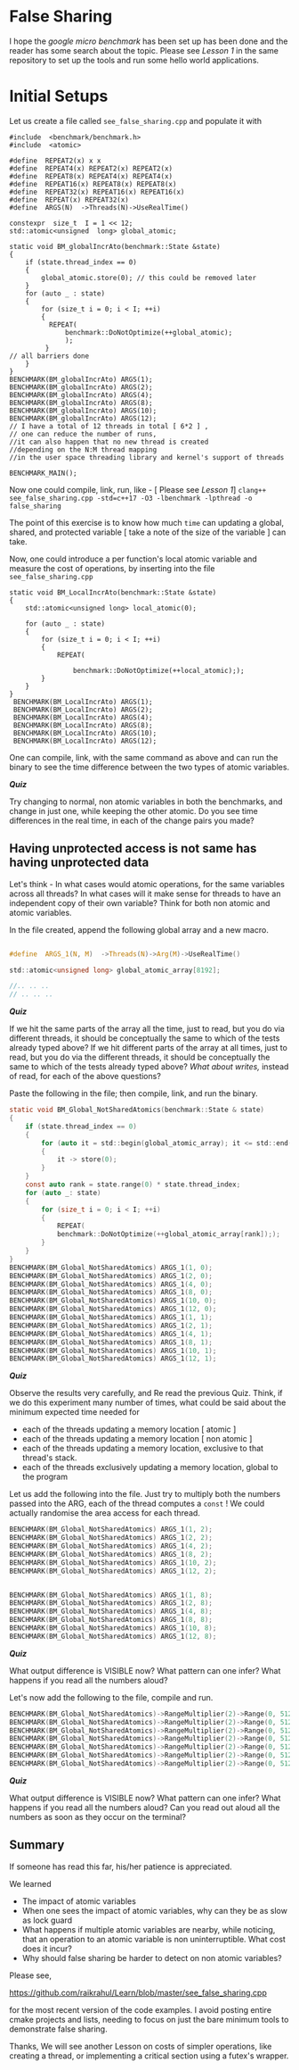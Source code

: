 
# False Sharing

I hope the *google micro benchmark* has been set up has been done and the reader has some search about the topic.
Please see *Lesson 1* in the same repository to set up the tools and run some hello world applications. 


# Initial Setups

Let us create a file called `see_false_sharing.cpp` and populate it with 

    #include  <benchmark/benchmark.h>
    #include  <atomic>
    
    #define  REPEAT2(x) x x
    #define  REPEAT4(x) REPEAT2(x) REPEAT2(x)
    #define  REPEAT8(x) REPEAT4(x) REPEAT4(x)
    #define  REPEAT16(x) REPEAT8(x) REPEAT8(x)
    #define  REPEAT32(x) REPEAT16(x) REPEAT16(x)
    #define  REPEAT(x) REPEAT32(x)
    #define  ARGS(N)  ->Threads(N)->UseRealTime()
    
    constexpr  size_t  I = 1 << 12;
    std::atomic<unsigned  long> global_atomic;

	static void BM_globalIncrAto(benchmark::State &state) 
	{
		if (state.thread_index == 0) 
		{
		    global_atomic.store(0); // this could be removed later
	    }
		for (auto _ : state) 
		{
		    for (size_t i = 0; i < I; ++i)
		    {
		      REPEAT(
		          benchmark::DoNotOptimize(++global_atomic);
		          );
		     }
    // all barriers done
	    }
	}
    BENCHMARK(BM_globalIncrAto) ARGS(1);
    BENCHMARK(BM_globalIncrAto) ARGS(2);
    BENCHMARK(BM_globalIncrAto) ARGS(4);
    BENCHMARK(BM_globalIncrAto) ARGS(8);
    BENCHMARK(BM_globalIncrAto) ARGS(10);
    BENCHMARK(BM_globalIncrAto) ARGS(12);
    // I have a total of 12 threads in total [ 6*2 ] ,
    // one can reduce the number of runs, 
    //it can also happen that no new thread is created 
    //depending on the N:M thread mapping 
    //in the user space threading library and kernel's support of threads
    
	BENCHMARK_MAIN();
    
   
   Now one could compile, link, run, like -  [ Please see *Lesson 1*] 
    `clang++ see_false_sharing.cpp -std=c++17 -O3 -lbenchmark -lpthread -o false_sharing`
 
   The point of this exercise is to know how much `time` can updating a global, shared, and protected variable [ take a note of the size of the variable ] can take.

Now, one could introduce a per function's local atomic variable and measure the cost of operations, by inserting into the file `see_false_sharing.cpp`

    static void BM_LocalIncrAto(benchmark::State &state) 
    {
	    std::atomic<unsigned long> local_atomic(0);
	    
	    for (auto _ : state) 
	    {
	        for (size_t i = 0; i < I; ++i) 
	        {
	            REPEAT(

	                benchmark::DoNotOptimize(++local_atomic););
		    }
		}
    }
     BENCHMARK(BM_LocalIncrAto) ARGS(1);
     BENCHMARK(BM_LocalIncrAto) ARGS(2);
     BENCHMARK(BM_LocalIncrAto) ARGS(4);
     BENCHMARK(BM_LocalIncrAto) ARGS(8);
     BENCHMARK(BM_LocalIncrAto) ARGS(10);
     BENCHMARK(BM_LocalIncrAto) ARGS(12);

   One can compile, link, with the same command as above and can run the binary to see the time difference between the two types of atomic variables.
   
 ***Quiz***

Try changing to normal, non atomic variables in both the benchmarks, and change  in just one, while keeping the other atomic. Do you see time differences in the real time, in each of the change pairs you made? 


 

## Having unprotected access is not same has having unprotected data 
Let's think - 
In what cases would atomic operations, for the same variables across all threads? 
In what cases will it make sense for  threads to have an independent copy of their own variable? Think for both non atomic and atomic variables. 

In the file created, append the following global array and a new macro.
```c

#define  ARGS_1(N, M)  ->Threads(N)->Arg(M)->UseRealTime()

std::atomic<unsigned long> global_atomic_array[8192];

//.. .. .. 
// .. .. .. 

```

***Quiz***

If we hit the same parts of the array all the time, just to read, but you do via different threads, it  should be conceptually the same to which of the tests already typed above?
If we hit different parts of the array at all times, just to read, but you do via the different threads, it  should be conceptually the same to which of the tests already typed above?
*What about writes,* instead of read, for each of the above questions?

Paste the following in the file; then compile, link, and run the binary.

```c
static void BM_Global_NotSharedAtomics(benchmark::State & state)
{
    if (state.thread_index == 0)
    {
        for (auto it = std::begin(global_atomic_array); it <= std::end(global_atomic_array); it++)
        {
            it -> store(0);
        }
    }
    const auto rank = state.range(0) * state.thread_index;
    for (auto _: state)
    {
        for (size_t i = 0; i < I; ++i)
        {
            REPEAT(
            benchmark::DoNotOptimize(++global_atomic_array[rank]););
        }
    }
}
BENCHMARK(BM_Global_NotSharedAtomics) ARGS_1(1, 0);
BENCHMARK(BM_Global_NotSharedAtomics) ARGS_1(2, 0);
BENCHMARK(BM_Global_NotSharedAtomics) ARGS_1(4, 0);
BENCHMARK(BM_Global_NotSharedAtomics) ARGS_1(8, 0);
BENCHMARK(BM_Global_NotSharedAtomics) ARGS_1(10, 0);
BENCHMARK(BM_Global_NotSharedAtomics) ARGS_1(12, 0);
BENCHMARK(BM_Global_NotSharedAtomics) ARGS_1(1, 1);
BENCHMARK(BM_Global_NotSharedAtomics) ARGS_1(2, 1);
BENCHMARK(BM_Global_NotSharedAtomics) ARGS_1(4, 1);
BENCHMARK(BM_Global_NotSharedAtomics) ARGS_1(8, 1);
BENCHMARK(BM_Global_NotSharedAtomics) ARGS_1(10, 1);
BENCHMARK(BM_Global_NotSharedAtomics) ARGS_1(12, 1);
```
***Quiz***

Observe the results very carefully, and Re read the previous Quiz. 
Think, if we do this experiment many number of times, what could be said about the minimum expected time needed for

 - each of the threads updating a memory location  [ atomic ] 
 - each of the threads updating a memory location [ non atomic ]
 - each of the threads updating a memory location, exclusive to that thread's stack.
 - each of the threads exclusively updating a memory location, global to the program

Let us add  the following into the file.
Just try to multiply both the numbers passed into the ARG, each of the thread computes a `const` ! We could actually randomise the  area access for each thread. 

```c
BENCHMARK(BM_Global_NotSharedAtomics) ARGS_1(1, 2);
BENCHMARK(BM_Global_NotSharedAtomics) ARGS_1(2, 2);
BENCHMARK(BM_Global_NotSharedAtomics) ARGS_1(4, 2);
BENCHMARK(BM_Global_NotSharedAtomics) ARGS_1(8, 2);
BENCHMARK(BM_Global_NotSharedAtomics) ARGS_1(10, 2);
BENCHMARK(BM_Global_NotSharedAtomics) ARGS_1(12, 2);


BENCHMARK(BM_Global_NotSharedAtomics) ARGS_1(1, 8);
BENCHMARK(BM_Global_NotSharedAtomics) ARGS_1(2, 8);
BENCHMARK(BM_Global_NotSharedAtomics) ARGS_1(4, 8);
BENCHMARK(BM_Global_NotSharedAtomics) ARGS_1(8, 8);
BENCHMARK(BM_Global_NotSharedAtomics) ARGS_1(10, 8);
BENCHMARK(BM_Global_NotSharedAtomics) ARGS_1(12, 8);
```

***Quiz***

What output difference is VISIBLE now? What pattern can one infer?  What happens if you read all the numbers aloud? 

Let's now add the following to the file, compile and run.

```c
BENCHMARK(BM_Global_NotSharedAtomics)->RangeMultiplier(2)->Range(0, 512)->Threads(1);
BENCHMARK(BM_Global_NotSharedAtomics)->RangeMultiplier(2)->Range(0, 512)->Threads(2);
BENCHMARK(BM_Global_NotSharedAtomics)->RangeMultiplier(2)->Range(0, 512)->Threads(4);
BENCHMARK(BM_Global_NotSharedAtomics)->RangeMultiplier(2)->Range(0, 512)->Threads(6);
BENCHMARK(BM_Global_NotSharedAtomics)->RangeMultiplier(2)->Range(0, 512)->Threads(8);
BENCHMARK(BM_Global_NotSharedAtomics)->RangeMultiplier(2)->Range(0, 512)->Threads(10);
BENCHMARK(BM_Global_NotSharedAtomics)->RangeMultiplier(2)->Range(0, 512)->Threads(12);
```
***Quiz***

What output difference is VISIBLE now? What pattern can one infer?  What happens if you read all the numbers aloud?  Can you read out aloud all the numbers as soon as they occur on the terminal? 

 
## Summary	

If someone has read this far, his/her patience is appreciated.

We learned

 - The impact of atomic variables
 - When one sees the impact of atomic variables, why can they be as slow as lock guard 
 - What happens if multiple atomic variables are nearby, while noticing, that an operation to an atomic variable is non uninterruptible. What cost does it incur?
 - Why should false sharing be harder to detect on non atomic variables? 

Please see,

 https://github.com/raikrahul/Learn/blob/master/see_false_sharing.cpp
 
 for the most recent version of the code examples. I avoid posting entire cmake projects and lists, needing to focus on just the bare minimum tools to demonstrate false sharing.

Thanks, We will see another Lesson on costs of simpler operations, like creating a thread, or implementing a critical section using a futex's wrapper. 

